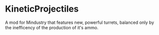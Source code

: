 # KineticProjectiles
A mod for Mindustry that features new, powerful turrets, balanced only by the inefficency of the production of it's ammo.
